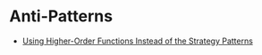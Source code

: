 # Anti-Patterns

 * [Using Higher-Order Functions Instead of the Strategy Patterns](higher-order-functions/README.md)
